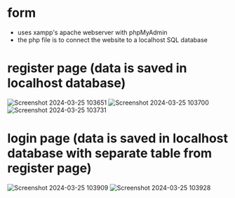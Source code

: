 # form
- uses xampp's apache webserver with phpMyAdmin
- the php file is to connect the website to a localhost SQL database

# register page (data is saved in localhost database)
![Screenshot 2024-03-25 103651](https://github.com/cindycallista/form/assets/149644616/b9f7b102-0335-44be-9cff-272da4dd060d)
![Screenshot 2024-03-25 103700](https://github.com/cindycallista/form/assets/149644616/d0e2c9ae-1a5c-4c44-9ade-8da6eef2d081)
![Screenshot 2024-03-25 103731](https://github.com/cindycallista/form/assets/149644616/ea1d973a-bcd5-4cd9-b2c0-7622915f4229)

# login page (data is saved in localhost database with separate table from register page)
![Screenshot 2024-03-25 103909](https://github.com/cindycallista/form/assets/149644616/55086139-1c96-45a8-ba12-f341413c9606)
![Screenshot 2024-03-25 103928](https://github.com/cindycallista/form/assets/149644616/7d931a99-731f-469d-9dc6-4f01a5a8b06b)





